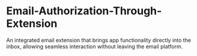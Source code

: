 # Email-Authorization-Through-Extension
An integrated email extension that brings app functionality directly into the inbox, allowing seamless interaction without leaving the email platform.
